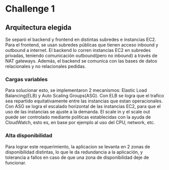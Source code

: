 # Challenge 1

## Arquitectura elegida

Se separó el backend y frontend en distintas subredes e instancias EC2. 
Para el frontend, se usan subredes públicas que tienen acceso inbound y outbound a internet. El backend lo corren instancias EC2 en subredes privadas, teniendo comunicación outbound(pero no inbound) a través de NAT gateways. Además, el backend se comunica con las bases de datos relacionales y no relacionales pedidas.

### Cargas variables

Para solucionar esto, se implementaron 2 mecanismos: Elastic Load Balancing(ELB) y Auto Scaling Groups(ASG). Con ELB se logra que el trafico sea repartido equitativamente entre las instancias que estan operacionales. Con ASG se logra el escalado horizontal de las instancias EC2, para que el uso de las instancias se ajuste a la demanda. El scale in y el scale out puede ser controlado mediante políticas establecidas con la ayuda de CloudWatch, esto es, en base por ejemplo al uso del CPU, network, etc.

### Alta disponibilidad

Para lograr este requerimiento, la aplicacion se levanta en 2 zonas de disponibilidad distintas, lo que le da redundancia a la aplicación, y tolerancia a fallos en caso de que una zona de disponibilidad deje de funcionar.



